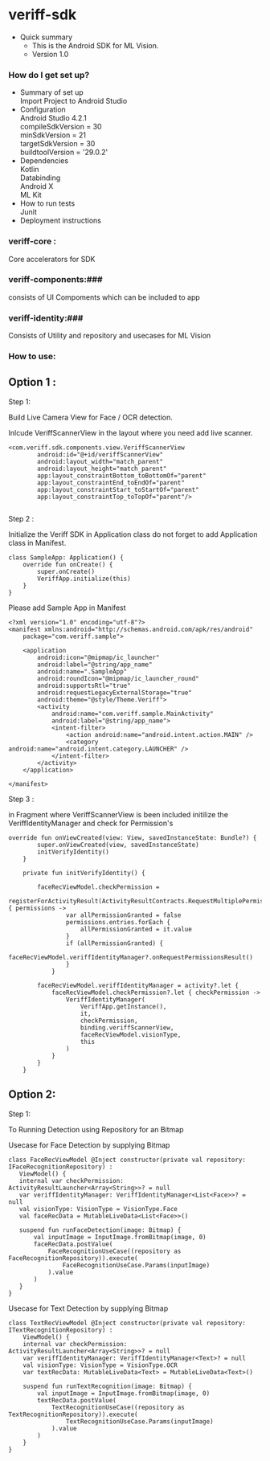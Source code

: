 # veriff-sdk
* Quick summary
   - This is the Android SDK for ML Vision.
   - Version 1.0

### How do I get set up? ###

* Summary of set up\
   Import Project to Android Studio
* Configuration\
    Android Studio 4.2.1\
    compileSdkVersion = 30\
    minSdkVersion = 21\
    targetSdkVersion = 30\
    buildtoolVersion = '29.0.2'
* Dependencies\
    Kotlin\
    Databinding\
    Android X\
    ML Kit 
* How to run tests\
    Junit
* Deployment instructions

### veriff-core : ###
   Core accelerators for SDK 
   
### veriff-components:###
   consists of UI Compoments which can be included to app 
   
### veriff-identity:### 
   Consists of Utility and repository and usecases for ML Vision 
   
   
###  How to use: ###

## Option 1 : ##

Step 1: 

Build Live Camera View for Face / OCR detection.

Inlcude VeriffScannerView in the layout where you need add live scanner.

```
<com.veriff.sdk.components.view.VeriffScannerView
        android:id="@+id/veriffScannerView"
        android:layout_width="match_parent"
        android:layout_height="match_parent"
        app:layout_constraintBottom_toBottomOf="parent"
        app:layout_constraintEnd_toEndOf="parent"
        app:layout_constraintStart_toStartOf="parent"
        app:layout_constraintTop_toTopOf="parent"/>
        
   ```
   
 Step 2 :
   
 Initialize the Veriff SDK in Application class do not forget to add Application class in Manifest.
 
```
class SampleApp: Application() {
    override fun onCreate() {
        super.onCreate()
        VeriffApp.initialize(this)
    }
}
```
Please add Sample App in Manifest 
```
<?xml version="1.0" encoding="utf-8"?>
<manifest xmlns:android="http://schemas.android.com/apk/res/android"
    package="com.veriff.sample">

    <application
        android:icon="@mipmap/ic_launcher"
        android:label="@string/app_name"
        android:name=".SampleApp"
        android:roundIcon="@mipmap/ic_launcher_round"
        android:supportsRtl="true"
        android:requestLegacyExternalStorage="true"
        android:theme="@style/Theme.Veriff">
        <activity
            android:name="com.veriff.sample.MainActivity"
            android:label="@string/app_name">
            <intent-filter>
                <action android:name="android.intent.action.MAIN" />
                <category android:name="android.intent.category.LAUNCHER" />
            </intent-filter>
        </activity>
    </application>

</manifest>
```

Step 3 :

in Fragment where VeriffScannerView is been included initilize the VeriffIdentityManager and check for Permission's 

```
override fun onViewCreated(view: View, savedInstanceState: Bundle?) {
        super.onViewCreated(view, savedInstanceState)
        initVerifyIdentity()
    }

    private fun initVerifyIdentity() {

        faceRecViewModel.checkPermission =
            registerForActivityResult(ActivityResultContracts.RequestMultiplePermissions()) { permissions ->
                var allPermissionGranted = false
                permissions.entries.forEach {
                    allPermissionGranted = it.value
                }
                if (allPermissionGranted) {
                    faceRecViewModel.veriffIdentityManager?.onRequestPermissionsResult()
                }
            }

        faceRecViewModel.veriffIdentityManager = activity?.let {
            faceRecViewModel.checkPermission?.let { checkPermission ->
                VeriffIdentityManager(
                    VeriffApp.getInstance(),
                    it,
                    checkPermission,
                    binding.veriffScannerView,
                    faceRecViewModel.visionType,
                    this
                )
            }
        }
    }
```

## Option 2: ##

Step 1:

 To Running Detection using Repository for an Bitmap 
 
 Usecase for Face Detection by supplying Bitmap
 
 ```
 class FaceRecViewModel @Inject constructor(private val repository: IFaceRecognitionRepository) :
    ViewModel() {
    internal var checkPermission: ActivityResultLauncher<Array<String>>? = null
    var veriffIdentityManager: VeriffIdentityManager<List<Face>>? = null
    val visionType: VisionType = VisionType.Face
    val faceRecData = MutableLiveData<List<Face>>()

    suspend fun runFaceDetection(image: Bitmap) {
        val inputImage = InputImage.fromBitmap(image, 0)
        faceRecData.postValue(
            FaceRecognitionUseCase((repository as FaceRecognitionRepository)).execute(
                FaceRecognitionUseCase.Params(inputImage)
            ).value
        )
    }
}

```
Usecase for Text Detection by supplying Bitmap

```
class TextRecViewModel @Inject constructor(private val repository: ITextRecognitionRepository) :
    ViewModel() {
    internal var checkPermission: ActivityResultLauncher<Array<String>>? = null
    var veriffIdentityManager: VeriffIdentityManager<Text>? = null
    val visionType: VisionType = VisionType.OCR
    var textRecData: MutableLiveData<Text> = MutableLiveData<Text>()

    suspend fun runTextRecognition(image: Bitmap) {
        val inputImage = InputImage.fromBitmap(image, 0)
        textRecData.postValue(
            TextRecognitionUseCase((repository as TextRecognitionRepository)).execute(
                TextRecognitionUseCase.Params(inputImage)
            ).value
        )
    }
}
``` 
 


